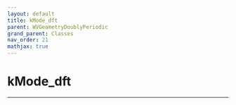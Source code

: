 ```yaml
---
layout: default
title: kMode_dft
parent: WVGeometryDoublyPeriodic
grand_parent: Classes
nav_order: 21
mathjax: true
---
```


#  kMode_dft




---

